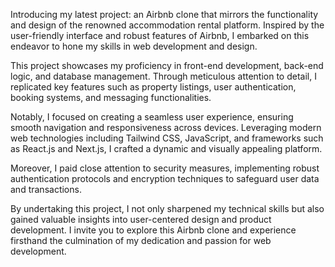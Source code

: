 Introducing my latest project: an Airbnb clone that mirrors the functionality and design of the renowned accommodation rental platform. Inspired by the user-friendly interface and robust features of Airbnb, I embarked on this endeavor to hone my skills in web development and design.

This project showcases my proficiency in front-end development, back-end logic, and database management. Through meticulous attention to detail, I replicated key features such as property listings, user authentication, booking systems, and messaging functionalities.

Notably, I focused on creating a seamless user experience, ensuring smooth navigation and responsiveness across devices. Leveraging modern web technologies including Tailwind CSS, JavaScript, and frameworks such as React.js and Next.js, I crafted a dynamic and visually appealing platform.

Moreover, I paid close attention to security measures, implementing robust authentication protocols and encryption techniques to safeguard user data and transactions.

By undertaking this project, I not only sharpened my technical skills but also gained valuable insights into user-centered design and product development. I invite you to explore this Airbnb clone and experience firsthand the culmination of my dedication and passion for web development.
